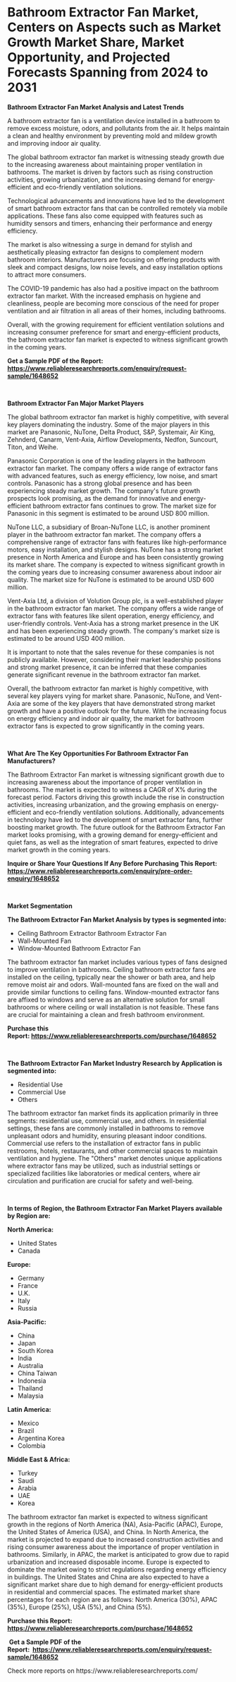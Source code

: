 <p><h1>Bathroom Extractor Fan Market, Centers on Aspects such as Market Growth Market Share, Market Opportunity, and Projected Forecasts Spanning from 2024 to 2031</h1></p><p><strong>Bathroom Extractor Fan Market Analysis and Latest Trends</strong></p>
<p><p>A bathroom extractor fan is a ventilation device installed in a bathroom to remove excess moisture, odors, and pollutants from the air. It helps maintain a clean and healthy environment by preventing mold and mildew growth and improving indoor air quality.</p><p>The global bathroom extractor fan market is witnessing steady growth due to the increasing awareness about maintaining proper ventilation in bathrooms. The market is driven by factors such as rising construction activities, growing urbanization, and the increasing demand for energy-efficient and eco-friendly ventilation solutions.</p><p>Technological advancements and innovations have led to the development of smart bathroom extractor fans that can be controlled remotely via mobile applications. These fans also come equipped with features such as humidity sensors and timers, enhancing their performance and energy efficiency.</p><p>The market is also witnessing a surge in demand for stylish and aesthetically pleasing extractor fan designs to complement modern bathroom interiors. Manufacturers are focusing on offering products with sleek and compact designs, low noise levels, and easy installation options to attract more consumers.</p><p>The COVID-19 pandemic has also had a positive impact on the bathroom extractor fan market. With the increased emphasis on hygiene and cleanliness, people are becoming more conscious of the need for proper ventilation and air filtration in all areas of their homes, including bathrooms.</p><p>Overall, with the growing requirement for efficient ventilation solutions and increasing consumer preference for smart and energy-efficient products, the bathroom extractor fan market is expected to witness significant growth in the coming years.</p></p>
<p><strong>Get a Sample PDF of the Report:&nbsp; <a href="https://www.reliableresearchreports.com/enquiry/request-sample/1648652">https://www.reliableresearchreports.com/enquiry/request-sample/1648652</a></strong></p>
<p>&nbsp;</p>
<p><strong>Bathroom Extractor Fan Major Market Players</strong></p>
<p><p>The global bathroom extractor fan market is highly competitive, with several key players dominating the industry. Some of the major players in this market are Panasonic, NuTone, Delta Product, S&P, Systemair, Air King, Zehnderd, Canarm, Vent-Axia, Airflow Developments, Nedfon, Suncourt, Titon, and Weihe.</p><p>Panasonic Corporation is one of the leading players in the bathroom extractor fan market. The company offers a wide range of extractor fans with advanced features, such as energy efficiency, low noise, and smart controls. Panasonic has a strong global presence and has been experiencing steady market growth. The company's future growth prospects look promising, as the demand for innovative and energy-efficient bathroom extractor fans continues to grow. The market size for Panasonic in this segment is estimated to be around USD 800 million.</p><p>NuTone LLC, a subsidiary of Broan-NuTone LLC, is another prominent player in the bathroom extractor fan market. The company offers a comprehensive range of extractor fans with features like high-performance motors, easy installation, and stylish designs. NuTone has a strong market presence in North America and Europe and has been consistently growing its market share. The company is expected to witness significant growth in the coming years due to increasing consumer awareness about indoor air quality. The market size for NuTone is estimated to be around USD 600 million.</p><p>Vent-Axia Ltd, a division of Volution Group plc, is a well-established player in the bathroom extractor fan market. The company offers a wide range of extractor fans with features like silent operation, energy efficiency, and user-friendly controls. Vent-Axia has a strong market presence in the UK and has been experiencing steady growth. The company's market size is estimated to be around USD 400 million.</p><p>It is important to note that the sales revenue for these companies is not publicly available. However, considering their market leadership positions and strong market presence, it can be inferred that these companies generate significant revenue in the bathroom extractor fan market.</p><p>Overall, the bathroom extractor fan market is highly competitive, with several key players vying for market share. Panasonic, NuTone, and Vent-Axia are some of the key players that have demonstrated strong market growth and have a positive outlook for the future. With the increasing focus on energy efficiency and indoor air quality, the market for bathroom extractor fans is expected to grow significantly in the coming years.</p></p>
<p>&nbsp;</p>
<p><strong>What Are The Key Opportunities For Bathroom Extractor Fan Manufacturers?</strong></p>
<p><p>The Bathroom Extractor Fan market is witnessing significant growth due to increasing awareness about the importance of proper ventilation in bathrooms. The market is expected to witness a CAGR of X% during the forecast period. Factors driving this growth include the rise in construction activities, increasing urbanization, and the growing emphasis on energy-efficient and eco-friendly ventilation solutions. Additionally, advancements in technology have led to the development of smart extractor fans, further boosting market growth. The future outlook for the Bathroom Extractor Fan market looks promising, with a growing demand for energy-efficient and quiet fans, as well as the integration of smart features, expected to drive market growth in the coming years.</p></p>
<p><strong>Inquire or Share Your Questions If Any Before Purchasing This Report: <a href="https://www.reliableresearchreports.com/enquiry/pre-order-enquiry/1648652">https://www.reliableresearchreports.com/enquiry/pre-order-enquiry/1648652</a></strong></p>
<p>&nbsp;</p>
<p><strong>Market Segmentation</strong></p>
<p><strong>The Bathroom Extractor Fan Market Analysis by types is segmented into:</strong></p>
<p><ul><li>Ceiling Bathroom Extractor Bathroom Extractor Fan</li><li>Wall-Mounted Fan</li><li>Window-Mounted Bathroom Extractor Fan</li></ul></p>
<p><p>The bathroom extractor fan market includes various types of fans designed to improve ventilation in bathrooms. Ceiling bathroom extractor fans are installed on the ceiling, typically near the shower or bath area, and help remove moist air and odors. Wall-mounted fans are fixed on the wall and provide similar functions to ceiling fans. Window-mounted extractor fans are affixed to windows and serve as an alternative solution for small bathrooms or where ceiling or wall installation is not feasible. These fans are crucial for maintaining a clean and fresh bathroom environment.</p></p>
<p><strong>Purchase this Report:&nbsp;<a href="https://www.reliableresearchreports.com/purchase/1648652">https://www.reliableresearchreports.com/purchase/1648652</a></strong></p>
<p>&nbsp;</p>
<p><strong>The Bathroom Extractor Fan Market Industry Research by Application is segmented into:</strong></p>
<p><ul><li>Residential Use</li><li>Commercial Use</li><li>Others</li></ul></p>
<p><p>The bathroom extractor fan market finds its application primarily in three segments: residential use, commercial use, and others. In residential settings, these fans are commonly installed in bathrooms to remove unpleasant odors and humidity, ensuring pleasant indoor conditions. Commercial use refers to the installation of extractor fans in public restrooms, hotels, restaurants, and other commercial spaces to maintain ventilation and hygiene. The "Others" market denotes unique applications where extractor fans may be utilized, such as industrial settings or specialized facilities like laboratories or medical centers, where air circulation and purification are crucial for safety and well-being.</p></p>
<p>&nbsp;</p>
<p><strong>In terms of Region, the Bathroom Extractor Fan Market Players available by Region are:</strong></p>
<p>
    <p> <strong> North America: </strong>
        <ul>
            <li>United States</li>
            <li>Canada</li>
        </ul>
        </p> 
    <p> <strong> Europe: </strong>
        <ul>
            <li>Germany</li>
            <li>France</li>
            <li>U.K.</li>
            <li>Italy</li>
            <li>Russia</li>
        </ul>
        </p> 
    <p> <strong> Asia-Pacific: </strong>
        <ul>
            <li>China</li>
            <li>Japan</li>
            <li>South Korea</li>
            <li>India</li>
            <li>Australia</li>
            <li>China Taiwan</li>
            <li>Indonesia</li>
            <li>Thailand</li>
            <li>Malaysia</li>
        </ul>
        </p> 
    <p> <strong> Latin America: </strong>
        <ul>
            <li>Mexico</li>
            <li>Brazil</li>
            <li>Argentina Korea</li>
            <li>Colombia</li>
        </ul>
        </p> 
    <p> <strong> Middle East & Africa: </strong>
        <ul>
            <li>Turkey</li>
            <li>Saudi</li>
            <li>Arabia</li>
            <li>UAE</li>
            <li>Korea</li>
        </ul>
    </p>
    </p>
<p><p>The bathroom extractor fan market is expected to witness significant growth in the regions of North America (NA), Asia-Pacific (APAC), Europe, the United States of America (USA), and China. In North America, the market is projected to expand due to increased construction activities and rising consumer awareness about the importance of proper ventilation in bathrooms. Similarly, in APAC, the market is anticipated to grow due to rapid urbanization and increased disposable income. Europe is expected to dominate the market owing to strict regulations regarding energy efficiency in buildings. The United States and China are also expected to have a significant market share due to high demand for energy-efficient products in residential and commercial spaces. The estimated market share percentages for each region are as follows: North America (30%), APAC (35%), Europe (25%), USA (5%), and China (5%).</p></p>
<p><strong>Purchase this Report: <a href="https://www.reliableresearchreports.com/purchase/1648652">https://www.reliableresearchreports.com/purchase/1648652</a></strong></p>
<p>&nbsp;<strong>Get a Sample PDF of the Report:&nbsp;&nbsp;<a href="https://www.reliableresearchreports.com/enquiry/request-sample/1648652">https://www.reliableresearchreports.com/enquiry/request-sample/1648652</a></strong></p>
<p><strong></strong></p>
<p>Check more reports on https://www.reliableresearchreports.com/</p>